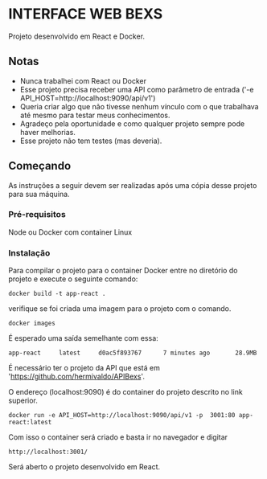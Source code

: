 # INTERFACE WEB BEXS

Projeto desenvolvido em React e Docker.

## Notas

* Nunca trabalhei com React ou Docker
* Esse projeto precisa receber uma API como parâmetro de entrada ('-e API_HOST=http://localhost:9090/api/v1')
* Queria criar algo que não tivesse nenhum vínculo com o que trabalhava até mesmo para testar meus conhecimentos.
* Agradeço pela oportunidade e como qualquer projeto sempre pode haver melhorias.
* Esse projeto não tem testes (mas deveria).

## Começando

As instruções a seguir devem ser realizadas após uma cópia desse projeto para sua máquina.

### Pré-requisitos

Node ou Docker com container Linux

### Instalação

Para compilar o projeto para o container Docker entre no diretório do projeto e execute o seguinte comando:

```
docker build -t app-react .
```

verifique se foi criada uma imagem para o projeto com o comando. 

```
docker images
```

É esperado uma saída semelhante com essa:

```
app-react     latest     d0ac5f893767      7 minutes ago       28.9MB
```

É necessário ter o projeto da API que está em 'https://github.com/hermivaldo/APIBexs'.

O endereço (localhost:9090) é do container do projeto descrito no link superior. 

```
docker run -e API_HOST=http://localhost:9090/api/v1 -p  3001:80 app-react:latest
```

Com isso o container será criado e basta ir no navegador e digitar 

```
http://localhost:3001/
```

Será aberto o projeto desenvolvido em React.

